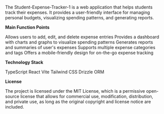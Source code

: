The Student-Expense-Tracker-1 is a web application that helps students track their expenses. It provides a user-friendly interface for managing personal budgets, visualizing spending patterns, and generating reports.

**Main Function Points**

Allows users to add, edit, and delete expense entries
Provides a dashboard with charts and graphs to visualize spending patterns
Generates reports and summaries of user's expenses
Supports multiple expense categories and tags
Offers a mobile-friendly design for on-the-go expense tracking

**Technology Stack**

TypeScript
React
Vite
Tailwind CSS
Drizzle ORM

**License**

The project is licensed under the MIT License, which is a permissive open-source license that allows for commercial use, modification, distribution, and private use, as long as the original copyright and license notice are included.

